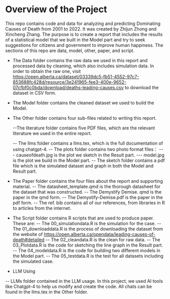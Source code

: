 # Overview of the Project

This repo contains code and data for analyzing and predicting Dominating Causes of Death from 2001 to 2022. It was created by Zhijun Zhong and Xincheng Zhang. The purpose is to create a report that includes the results of a statistical model that we built in the Model part and try to seek suggestions for citizens and government to improve human happiness. The sections of this repo are data, model, other, paper, and script.

- The Data folder contains the raw data we used in this report and processed data by cleaning, which also includes simulation data. In order to obtain the raw one, visit https://open.alberta.ca/dataset/03339dc5-fb51-4552-97c7-853688fc428d/resource/3e241965-fee3-400e-9652-07cfbf0c0bda/download/deaths-leading-causes.csv to download the dataset in CSV form. 

- The Model folder contains the cleaned dataset we used to build the Model.

- The Other folder contains four sub-files related to writing this report.

  --The literature folder contains five PDF files, which are the relevant literature we used in the entire report.
  
  
  -- The llms folder contains a llms.tex, which is the full documentation of using chatgpt-4.
  -- The plots folder contains two photo format files：
    --- causeofdeath.jpg is the plot we sketch in the Result part.
    --- model.jpg is the plot we build in the Model part. 
  -- The sketch folder contains a pdf file which is the simulated dataset and graph in both the Model and Result part. 

- The Paper folder contains the four files about the report and supporting material.
  -- The datasheet_template.qmd is the thorough datasheet for the dataset that was constructed. 
  -- The Demystify Demise. qmd is the paper in the qmd form.
  -- The Demystify-Demise.pdf is the paper in the pdf form.
  -- The ref. bib contains all of our references, from libraries in R to articles from the internet.

- The Script folder contains R scripts that are used to produce paper. These are:
  -- The 00_simulationdata.R is the simulation for the case.
  -- The 01_downloaddata.R is the process of downloading the dataset from the website of https://open.alberta.ca/opendata/leading-causes-of-death#detailed
  -- The 02_cleandata.R is the clean for raw data. 
  -- The 03_Plotdata.R is the code for sketching the line graph in the Result part. 
  -- The 04_modeldata.R is the code for building two different models in the Model part. 
  -- The 05_testdata.R is the test for all datasets including the simulated case. 

- LLM Using 

-- LLMs folder contained in the LLM usage. In this project, we used AI tools like Chatgpt-4 to help us modify and create the code. All chats can be found in the llms.tex in the Other folder.  

